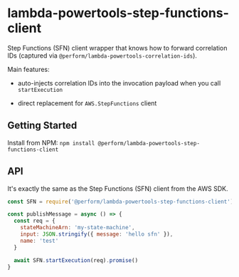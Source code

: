 # lambda-powertools-step-functions-client

Step Functions (SFN) client wrapper that knows how to forward correlation IDs (captured via `@perform/lambda-powertools-correlation-ids`).

Main features:

* auto-injects correlation IDs into the invocation payload when you call `startExecution`

* direct replacement for `AWS.StepFunctions` client

## Getting Started

Install from NPM: `npm install @perform/lambda-powertools-step-functions-client`

## API

It's exactly the same as the Step Functions (SFN) client from the AWS SDK.

```js
const SFN = require('@perform/lambda-powertools-step-functions-client')

const publishMessage = async () => {
  const req = {
    stateMachineArn: 'my-state-machine',
    input: JSON.stringify({ message: 'hello sfn' }),
    name: 'test'
  }

  await SFN.startExecution(req).promise()
}
```